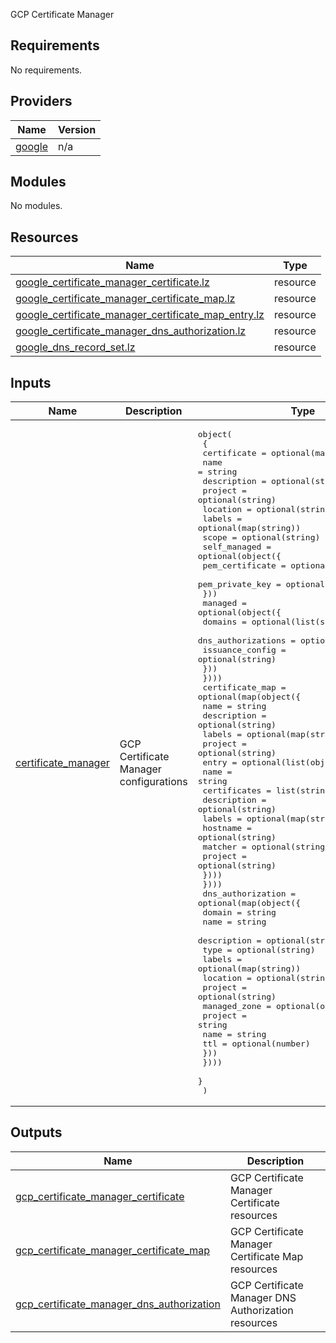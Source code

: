 <!-- BEGIN_TF_DOCS -->

GCP Certificate Manager

## Requirements

No requirements.

## Providers

| Name | Version |
|------|---------|
| <a name="provider_google"></a> [google](#provider\_google) | n/a |

## Modules

No modules.

## Resources

| Name | Type |
|------|------|
| [google_certificate_manager_certificate.lz](https://registry.terraform.io/providers/hashicorp/google/latest/docs/resources/certificate_manager_certificate) | resource |
| [google_certificate_manager_certificate_map.lz](https://registry.terraform.io/providers/hashicorp/google/latest/docs/resources/certificate_manager_certificate_map) | resource |
| [google_certificate_manager_certificate_map_entry.lz](https://registry.terraform.io/providers/hashicorp/google/latest/docs/resources/certificate_manager_certificate_map_entry) | resource |
| [google_certificate_manager_dns_authorization.lz](https://registry.terraform.io/providers/hashicorp/google/latest/docs/resources/certificate_manager_dns_authorization) | resource |
| [google_dns_record_set.lz](https://registry.terraform.io/providers/hashicorp/google/latest/docs/resources/dns_record_set) | resource |

## Inputs

| Name | Description | Type | Default | Required |
|------|-------------|------|---------|:--------:|
| <a name="input_certificate_manager"></a> [certificate\_manager](#input\_certificate\_manager) | GCP Certificate Manager configurations | <pre>object(<br>    {<br>      certificate = optional(map(object({<br>        name        = string<br>        description = optional(string)<br>        project     = optional(string)<br>        location    = optional(string)<br>        labels      = optional(map(string))<br>        scope       = optional(string)<br>        self_managed = optional(object({<br>          pem_certificate = optional(string)<br>          pem_private_key = optional(string)<br>        }))<br>        managed = optional(object({<br>          domains            = optional(list(string))<br>          dns_authorizations = optional(list(string))<br>          issuance_config    = optional(string)<br>        }))<br>      })))<br>      certificate_map = optional(map(object({<br>        name        = string<br>        description = optional(string)<br>        labels      = optional(map(string))<br>        project     = optional(string)<br>        entry = optional(list(object({<br>          name         = string<br>          certificates = list(string)<br>          description  = optional(string)<br>          labels       = optional(map(string))<br>          hostname     = optional(string)<br>          matcher      = optional(string)<br>          project      = optional(string)<br>        })))<br>      })))<br>      dns_authorization = optional(map(object({<br>        domain      = string<br>        name        = string<br>        description = optional(string)<br>        type        = optional(string)<br>        labels      = optional(map(string))<br>        location    = optional(string)<br>        project     = optional(string)<br>        managed_zone = optional(object({<br>          project = string<br>          name    = string<br>          ttl     = optional(number)<br>        }))<br>      })))<br>    }<br>  )</pre> | `{}` | no |

## Outputs

| Name | Description |
|------|-------------|
| <a name="output_gcp_certificate_manager_certificate"></a> [gcp\_certificate\_manager\_certificate](#output\_gcp\_certificate\_manager\_certificate) | GCP Certificate Manager Certificate resources |
| <a name="output_gcp_certificate_manager_certificate_map"></a> [gcp\_certificate\_manager\_certificate\_map](#output\_gcp\_certificate\_manager\_certificate\_map) | GCP Certificate Manager Certificate Map resources |
| <a name="output_gcp_certificate_manager_dns_authorization"></a> [gcp\_certificate\_manager\_dns\_authorization](#output\_gcp\_certificate\_manager\_dns\_authorization) | GCP Certificate Manager DNS Authorization resources |
<!-- END_TF_DOCS -->